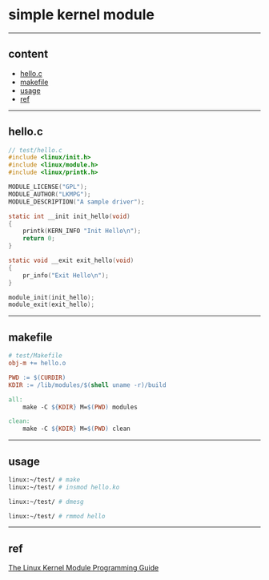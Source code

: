 # simple kernel module

---

## content

- [hello.c](#helloc)
- [makefile](#makefile)
- [usage](#usage)
- [ref](#ref)

---

## hello.c

```c
// test/hello.c
#include <linux/init.h>
#include <linux/module.h>
#include <linux/printk.h>

MODULE_LICENSE("GPL");
MODULE_AUTHOR("LKMPG");
MODULE_DESCRIPTION("A sample driver");

static int __init init_hello(void)
{
    printk(KERN_INFO "Init Hello\n");
    return 0;
}

static void __exit exit_hello(void)
{
    pr_info("Exit Hello\n");
}

module_init(init_hello);
module_exit(exit_hello);
```

---

## makefile

```makefile
# test/Makefile
obj-m += hello.o

PWD := $(CURDIR)
KDIR := /lib/modules/$(shell uname -r)/build

all:
	make -C ${KDIR} M=$(PWD) modules

clean:
	make -C ${KDIR} M=$(PWD) clean
```

---

## usage

```bash
linux:~/test/ # make
linux:~/test/ # insmod hello.ko

linux:~/test/ # dmesg

linux:~/test/ # rmmod hello
```

---

## ref

[The Linux Kernel Module Programming Guide](https://sysprog21.github.io/lkmpg/#hello-world)
